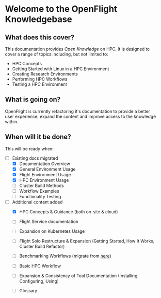 # Welcome to the OpenFlight Knowledgebase 

## What does this cover?

This documentation provides _Open Knowledge_ on HPC. It is designed to cover a range of topics including, but not limited to:

- HPC Concepts
- Getting Started with Linux in a HPC Environment
- Creating Research Environments 
- Performing HPC Workflows 
- Testing a HPC Environment

## What is going on?

OpenFlight is currently refactoring it's documentation to provide a better user experience, expand the content and improve access to the knowledge within.

## When will it be done?

This will be ready when: 

- [ ] Existing docs migrated
    * [x] Documentation Overview
    * [x] General Environment Usage
    * [x] Flight Environment Usage
    * [x] HPC Environment Usage
    * [ ] Cluster Build Methods
    * [ ] Workflow Examples
    * [ ] Functionality Testing
- [ ] Additional content added
    * [x] HPC Concepts & Guidance (both on-site & cloud)
    * [ ] Flight Service documentation
    * [ ] Expansion on Kubernetes Usage
    * [ ] Flight Solo Restructure & Expansion (Getting Started, How It Works, Cluster Build Refactor)
    * [ ] Benchmarking Workflows (migrate from [here](https://github.com/alces-software/knowledgebase/wiki/Burn-In-Tests))
    * [ ] Basic HPC Workflow
    * [ ] Expansion & Consistency of Tool Documentation (Installing, Configuring, Using)
    * [ ] Glossary

